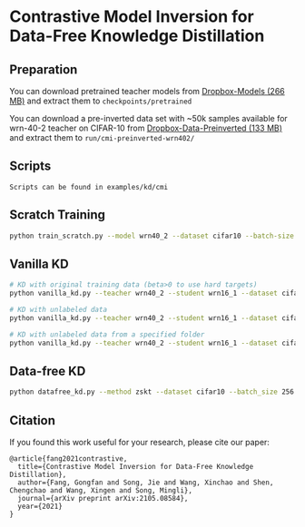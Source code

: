 # Contrastive Model Inversion for Data-Free Knowledge Distillation

## Preparation

You can download pretrained teacher models from [Dropbox-Models (266 MB)](https://www.dropbox.com/sh/w8xehuk7debnka3/AABhoazFReE_5mMeyvb4iUWoa?dl=0) and extract them to `checkpoints/pretrained`

You can download a pre-inverted data set with ~50k samples available for wrn-40-2 teacher on CIFAR-10 from [Dropbox-Data-Preinverted (133 MB)](https://www.dropbox.com/s/enaj6c63heq5n4j/cmi-preinverted-wrn402.zip?dl=0) and extract them to `run/cmi-preinverted-wrn402/`

## Scripts
```
Scripts can be found in examples/kd/cmi
```

## Scratch Training

```bash
python train_scratch.py --model wrn40_2 --dataset cifar10 --batch-size 256 --lr 0.1 --epoch 200 --gpu 0
```

## Vanilla KD

```bash
# KD with original training data (beta>0 to use hard targets)
python vanilla_kd.py --teacher wrn40_2 --student wrn16_1 --dataset cifar10 --transfer_set cifar10 --beta 0.1 --batch-size 128 --lr 0.1 --epoch 200 --gpu 0 

# KD with unlabeled data
python vanilla_kd.py --teacher wrn40_2 --student wrn16_1 --dataset cifar10 --transfer_set cifar100 --beta 0 --batch-size 128 --lr 0.1 --epoch 200 --gpu 0 

# KD with unlabeled data from a specified folder
python vanilla_kd.py --teacher wrn40_2 --student wrn16_1 --dataset cifar10 --transfer_set run/cmi --beta 0 --batch-size 128 --lr 0.1 --epoch 200 --gpu 0 
```

## Data-free KD

```bash
python datafree_kd.py --method zskt --dataset cifar10 --batch_size 256 --teacher wrn40_2 --student wrn16_1 --lr 0.1 --epochs 200 --kd_steps 5 --ep_steps 400 --g_steps 1 --lr_g 1e-3 --adv 1 --T 20 --bn 0 --oh 0 --act 0 --balance 0 --gpu 0 --seed 0
```

## Citation
If you found this work useful for your research, please cite our paper:
```
@article{fang2021contrastive,
  title={Contrastive Model Inversion for Data-Free Knowledge Distillation},
  author={Fang, Gongfan and Song, Jie and Wang, Xinchao and Shen, Chengchao and Wang, Xingen and Song, Mingli},
  journal={arXiv preprint arXiv:2105.08584},
  year={2021}
}
```